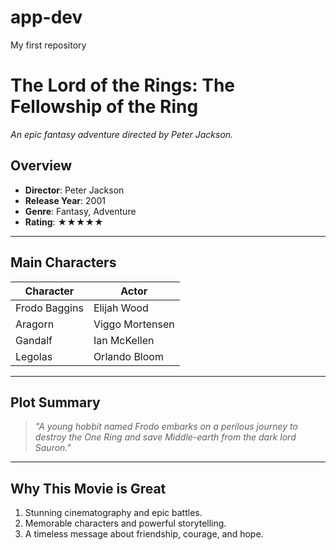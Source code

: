 # app-dev
My first repository
# **The Lord of the Rings: The Fellowship of the Ring**
*An epic fantasy adventure directed by Peter Jackson.*

## **Overview**
- **Director**: Peter Jackson  
- **Release Year**: 2001  
- **Genre**: Fantasy, Adventure  
- **Rating**: ★★★★★  

---

## **Main Characters**
| Character         | Actor              |
|-------------------|--------------------|
| Frodo Baggins     | Elijah Wood        |
| Aragorn           | Viggo Mortensen    |
| Gandalf           | Ian McKellen       |
| Legolas           | Orlando Bloom      |

---

## **Plot Summary**
> _"A young hobbit named Frodo embarks on a perilous journey to destroy the One Ring and save Middle-earth from the dark lord Sauron."_  

---

## **Why This Movie is Great**
1. Stunning cinematography and epic battles.  
2. Memorable characters and powerful storytelling.  
3. A timeless message about friendship, courage, and hope.
